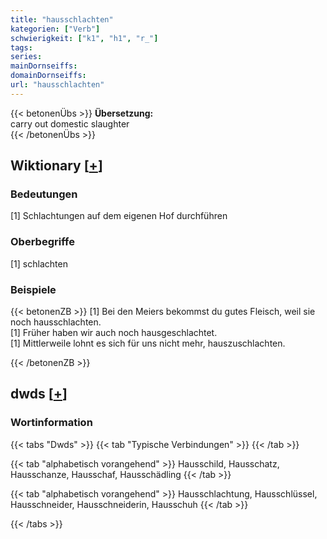 ```yaml
---
title: "hausschlachten"
kategorien: ["Verb"]
schwierigkeit: ["k1", "h1", "r_"]
tags:
series:
mainDornseiffs:
domainDornseiffs:
url: "hausschlachten"
---
```


{{< betonenÜbs >}}
**Übersetzung:**  
carry out domestic slaughter  
{{< /betonenÜbs >}}

## Wiktionary [[+](https://de.wiktionary.org/wiki/hausschlachten)]

### Bedeutungen
[1] Schlachtungen auf dem eigenen Hof durchführen  

### Oberbegriffe
[1] schlachten  

### Beispiele
{{< betonenZB >}}
[1] Bei den Meiers bekommst du gutes Fleisch, weil sie noch hausschlachten.  
[1] Früher haben wir auch noch hausgeschlachtet.  
[1] Mittlerweile lohnt es sich für uns nicht mehr, hauszuschlachten.  

{{< /betonenZB >}}


## dwds [[+](https://www.dwds.de/wb/hausschlachten)]

### Wortinformation
{{< tabs "Dwds" >}}
{{< tab "Typische Verbindungen" >}}
{{< /tab >}}

{{< tab "alphabetisch vorangehend" >}}
Hausschild, Hausschatz, Hausschanze, Hausschaf, Hausschädling
{{< /tab >}}

{{< tab "alphabetisch vorangehend" >}}
Hausschlachtung, Hausschlüssel, Hausschneider, Hausschneiderin, Hausschuh
{{< /tab >}}

{{< /tabs >}}

